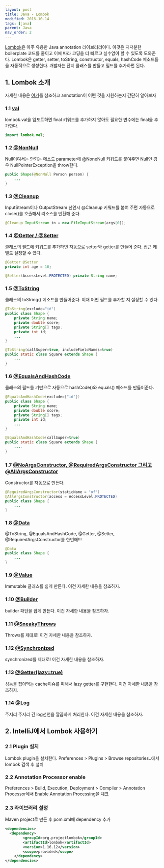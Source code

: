 ```yaml
---
layout: post
title: Java - Lombok
modified: 2016-10-14
tags: [java]
parent: Java
nav_order: 2
---
```


[Lombok](http://projectlombok.org)은 아주 유용한 Java annotation 라이브러리이다. 
이것은 지저분한 boilerplate 코드를 줄이고 이에 따라 코딩을 더 빠르고 실수없이 할 수 있도록 도와준다. Lombok은 getter, setter, toString, constructor, equals, hashCode 메소드들을 자동적으로 생성한다. 개발자는 단지 클래스를 만들고 필드를 추가하면 된다. 

## 1. Lombok 소개 

자세한 내용은 [여기](https://projectlombok.org/features/index.html)를 참조하고 annotation이 어떤 것을 지원하는지 간단히 알아보자

### 1.1 [val](https://projectlombok.org/features/val.html)

lombok.val을 임포트하면 final 키워드를 추가하지 않아도 필요한 변수에는 final을 추가한다. 

```java
import lombok.val;
```

### 1.2 [@NonNull](https://projectlombok.org/features/NonNull.html)

Null이여서는 안되는 메소드 parameter에 @NoneNull 키워드를 붙여주면 Null인 경우 NullPointerException을 throw한다. 

```java
public Shape(@NonNull Person person) {
    ...
}    
```


### 1.3 [@Cleanup](https://projectlombok.org/features/Cleanup.html)

InputStream이나 OutputStream 선언시 @Cleanup 키워드를 붙여 주면 자동으로 close()를 호출해서 리소스를 반환해 준다. 

```java
@Cleanup InputStream in = new FileInputStream(args[0]);
```


### 1.4 [@Getter / @Setter](https://projectlombok.org/features/GetterSetter.html)

클래스의 필드에 키워드를 추가하면 자동으로 setter와 getter를 만들어 준다. 접근 레벨도 설정할 수 있다. 

```java
@Getter @Setter 
private int age = 10;

@Setter(AccessLevel.PROTECTED) private String name;
```


### 1.5 [@ToString](https://projectlombok.org/features/ToString.html)

클래스의 toString() 메소드를 만들어준다. 이때 어떤 필드를 추가할 지 설정할 수 있다. 

```java
@ToString(exclude="id") 
public class Shape { 
    private String name;
    private double score;
    private String[] tags;
    private int id;
    ...
}    

@ToString(callSuper=true, includeFieldNames=true) 
public static class Square extends Shape { 
    ...
}    
```

### 1.6 [@EqualsAndHashCode](https://projectlombok.org/features/EqualsAndHashCode.html)

클래스의 필드를 기반으로 자동으로 hashCode()와 equals() 메소드를 만들어준다. 

```java
@EqualsAndHashCode(exclude={"id"}) 
public class Shape { 
    private String name;
    private double score;
    private String[] tags;
    private int id;
    ...
}   

@EqualsAndHashCode(callSuper=true)
public static class Square extends Shape { 
    ....
}

```


### 1.7 [@NoArgsConstructor, @RequiredArgsConstructor 그리고 @AllArgsConstructor](https://projectlombok.org/features/Constructor.html)

Constructor를 자동으로 만든다. 

```java
@RequiredArgsConstructor(staticName = "of")
@AllArgsConstructor(access = AccessLevel.PROTECTED)
public class Shape { 
    ...
}   
```

### 1.8 [@Data](https://projectlombok.org/features/Data.html)
@ToString, @EqualsAndHashCode, @Getter, @Setter, @RequiredArgsConstructor를 한번에!!!

```java
@Data
public class Shape { 
    ...
}   
```

### 1.9 [@Value](https://projectlombok.org/features/Value.html)

Immutable 클래스를 쉽게 만든다. 이건 자세한 내용을 참조하자. 

### 1.10 [@Builder](https://projectlombok.org/features/Builder.html)

builder 패턴을 쉽게 만든다. 이건 자세한 내용을 참조하자. 

### 1.11 [@SneakyThrows](https://projectlombok.org/features/SneakyThrows.html)

Throws를 제대로! 이건 자세한 내용을 참조하자. 

### 1.12 [@Synchronized](https://projectlombok.org/features/Synchronized.html)

synchronized를 제대로! 이건 자세한 내용을 참조하자. 

### 1.13 [@Getter(lazy=true)](https://projectlombok.org/features/GetterLazy.html)

성능을 잡아먹는 cache이슈를 피해서 lazy getter를 구현한다. 이건 자세한 내용을 참조하자. 

### 1.14 [@Log](https://projectlombok.org/features/Log.html)

주저리 주저리 긴 log선언을 깔끔하게 처리한다.  이건 자세한 내용을 참조하자. 

## 2. IntelliJ에서 Lombok 사용하기 

### 2.1 Plugin 설치

Lombok plugin을 설치한다.
Preferences > Plugins > Browse repositories..에서 lombok 검색 후 설치 

### 2.2 Annotation Processor enable

Preferences > Build, Execution, Deployment > Compiler > Annotation Processor에서 Enable Annotation Processing을 체크 

### 2.3 라이브러리 설정 

Maven project로 만든 후 pom.xml에 dependency 추가 

```xml
<dependencies>	
  <dependency>
		<groupId>org.projectlombok</groupId>
		<artifactId>lombok</artifactId>
		<version>1.16.12</version>
		<scope>provided</scope>
	</dependency>
</dependencies>
```
